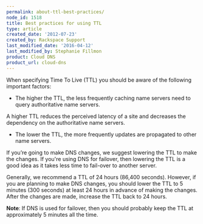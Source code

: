 ```yaml
---
permalink: about-ttl-best-practices/
node_id: 1518
title: Best practices for using TTL
type: article
created_date: '2012-07-23'
created_by: Rackspace Support
last_modified_date: '2016-04-12'
last_modified_by: Stephanie Fillmon
product: Cloud DNS
product_url: cloud-dns
---
```


When specifying Time To Live (TTL) you should be aware of the following important factors:

-  The higher the TTL, the less frequently caching name servers need to query authoritative name servers.

  A higher TTL reduces the perceived latency of a site and decreases the dependency on the authoritative name servers.

-  The lower the TTL, the more frequently updates are propagated to other name servers.

  If you’re going to make DNS changes, we suggest lowering the TTL to make the changes. If you're using DNS for failover, then lowering the TTL is a good idea as it takes less time to fail-over to another server.

Generally, we recommend a TTL of 24 hours (86,400 seconds). However, if you are planning to make DNS changes, you should lower the TTL to 5 minutes (300 seconds) at least 24 hours in advance of making the changes. After the changes are made, increase the TTL back to 24 hours.

**Note**: If DNS is used for failover, then you should probably keep the TTL at approximately 5 minutes all the time.
